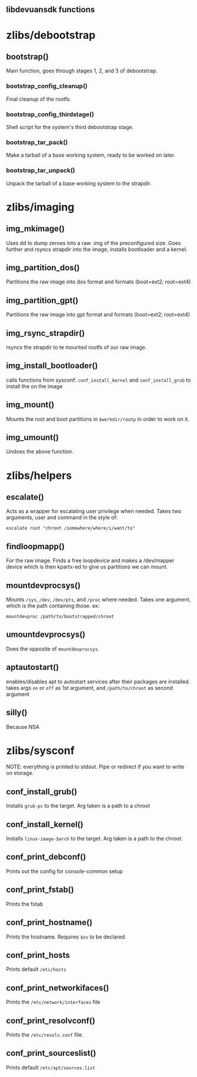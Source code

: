 libdevuansdk functions
----------------------

# zlibs/debootstrap

## bootstrap()

Main function, goes through stages 1, 2, and 3 of debootstrap.

### bootstrap_config_cleanup() ###

Final cleanup of the rootfs.

### bootstrap_config_thirdstage() ###

Shell script for the system's third debootstrap stage.

### bootstrap_tar_pack() ###

Make a tarball of a base working system, ready to be worked on later.

### bootstrap_tar_unpack() ###

Unpack the tarball of a base working system to the strapdir.

# zlibs/imaging

## img_mkimage()
Uses dd to dump zeroes into a raw .img of the preconfigured size.
Goes further and rsyncs strapdir into the image, installs bootloader and a
kernel.

## img_partition_dos() ##
Partitions the raw image into dos format and formats (boot=ext2; root=ext4)

## img_partition_gpt() ##
Partitions the raw image into gpt format and formats (boot=ext2; root=ext4)

## img_rsync_strapdir() ##
rsyncs the strapdir to te mounted rootfs of our raw image.

## img_install_bootloader() ##
calls functions from sysconf: `conf_install_kernel` and `conf_install_grub` to
install the on the image

## img_mount() ##
Mounts the root and boot partitions in `$workdir/rootp` in order to work on it.

## img_umount() ##
Undoes the above function.

# zlibs/helpers

## escalate()
Acts as a wrapper for escalating user privilege when needed. Takes two
arguments, user and command in the style of:

```
escalate root "chroot /somewhere/where/i/want/to"
```

## findloopmapp()
For the raw image. Finds a free loopdevice and makes a /dev/mapper device which
is then kpartx-ed to give us partitions we can mount.

## mountdevprocsys()
Mounts `/sys`, `/dev`, `/dev/pts`, and `/proc` where needed. Takes one argument, which
is the path containing those. ex:

```
mountdevproc /path/to/bootstrapped/chroot
```

## umountdevprocsys()
Does the opposite of `mountdevprocsys`.

## aptautostart()
enables/disables apt to autostart services after their packages are installed.
takes args `on` or `off` as 1st argument, and `/path/to/chroot` as second
argument

## silly()
Because NSA

# zlibs/sysconf
NOTE: everything is printed to stdout. Pipe or redirect if you want to write on
storage.

## conf_install_grub()
Installs `grub-pc` to the target. Arg taken is a path to a chroot

## conf_install_kernel()
Installs `linux-image-$arch` to the target. Arg taken is a path to the chroot.

## conf_print_debconf()
Prints out the config for console-common setup

## conf_print_fstab()
Prints the fstab

## conf_print_hostname()
Prints the hostname. Requires `$os` to be declared.

## conf_print_hosts
Prints default `/etc/hosts`

## conf_print_networkifaces()
Prints the `/etc/network/interfaces` file

## conf_print_resolvconf()
Prints the `/etc/resolv.conf` file.

## conf_print_sourceslist()
Prints default `/etc/apt/sources.list`

